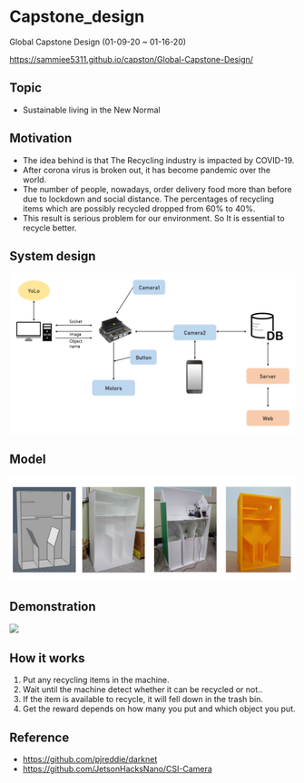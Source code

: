 # Capstone_design
Global Capstone Design (01-09-20 ~ 01-16-20) <br>

https://sammiee5311.github.io/capston/Global-Capstone-Design/

## Topic
+ Sustainable living in the New Normal

## Motivation
+ The idea behind is that The Recycling industry is impacted by COVID-19.
+ After corona virus is broken out, it has become pandemic over the world.
+ The number of people, nowadays, order delivery food more than before due to lockdown and social distance. The percentages of recycling items which are possibly recycled dropped from 60% to 40%.
+ This result is serious problem for our environment. So It is essential to recycle better.

## System design

![](./images/system_design.png)

## Model

![](./images/model_img.png)

## Demonstration

![](./images/demonstration.gif)

## How it works
1. Put any recycling items in the machine.
2. Wait until the machine detect whether it can be recycled or not..
3. If the item is available to recycle, it will fell down in the trash bin.
4. Get the reward depends on how many you put and which object you put.

## Reference
+ https://github.com/pjreddie/darknet
+ https://github.com/JetsonHacksNano/CSI-Camera
